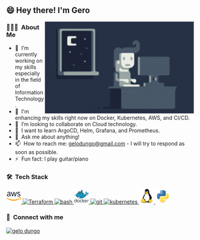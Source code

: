 <h2>😄 Hey there! I'm Gero</h2>
<img align="right" alt="Coding"  width="400" src="https://raw.githubusercontent.com/AVS1508/AVS1508/master/assets/Night-Coding.gif">


### 👨🏻‍💻 &nbsp;About Me

- 🔭 &nbsp;I’m currently working on my skills especially in the field of Information Technology.
- 🌱 &nbsp;I'm enhancing my skills right now on Docker, Kubernetes, AWS, and CI/CD.
- 👯 &nbsp;I’m looking to collaborate on Cloud technology.
- 🤔 &nbsp;I want to learn ArgoCD, Helm, Grafana, and Prometheus.
- 💬 &nbsp;Ask me about anything!
- 📫 &nbsp;How to reach me: gelodungo@gmail.com - I will try to respond as soon as possible.
- ⚡ &nbsp;Fun fact: I play guitar/piano

### 🛠 &nbsp;Tech Stack
<p align="left">
  <a href="https://aws.amazon.com" target="_blank" rel="noreferrer">
    <img src="https://raw.githubusercontent.com/devicons/devicon/master/icons/amazonwebservices/amazonwebservices-original-wordmark.svg" alt="aws" width="40" height="40"/>
  </a>
  <a href="https://www.terraform.io/" target="_blank" rel="noreferrer">
    <img src="https://upload.wikimedia.org/wikipedia/commons/0/04/Terraform_Logo.svg" alt="Terraform" width="40" height="40" />
  </a>
  <a href="https://www.gnu.org/software/bash/" target="_blank" rel="noreferrer">
    <img src="https://www.vectorlogo.zone/logos/gnu_bash/gnu_bash-icon.svg" alt="bash" width="40" height="40"/>
  </a>
  <a href="https://www.docker.com/" target="_blank" rel="noreferrer">
    <img src="https://raw.githubusercontent.com/devicons/devicon/master/icons/docker/docker-original-wordmark.svg" alt="docker" width="40" height="40"/>
  </a>
  <a href="https://git-scm.com/" target="_blank" rel="noreferrer">
    <img src="https://www.vectorlogo.zone/logos/git-scm/git-scm-icon.svg" alt="git" width="40" height="40"/>
  </a>
  <a href="https://kubernetes.io" target="_blank" rel="noreferrer">
    <img src="https://www.vectorlogo.zone/logos/kubernetes/kubernetes-icon.svg" alt="kubernetes" width="40" height="40"/>
  </a>
  <a href="https://www.linux.org/" target="_blank" rel="noreferrer">
    <img src="https://raw.githubusercontent.com/devicons/devicon/master/icons/linux/linux-original.svg" alt="linux" width="40" height="40"/>
  </a>
  <a href="https://www.python.org" target="_blank" rel="noreferrer">
    <img src="https://raw.githubusercontent.com/devicons/devicon/master/icons/python/python-original.svg" alt="python" width="40" height="40"/>
  </a>
</p>


### 👋 &nbsp;Connect with me
<p align="left">
<a href="https://www.linkedin.com/in/angelo-dungo-b7b496180" target="blank"><img align="center" src="https://raw.githubusercontent.com/rahuldkjain/github-profile-readme-generator/master/src/images/icons/Social/linked-in-alt.svg" alt="gelo dungo" height="30" width="40" /></a>
</p>
